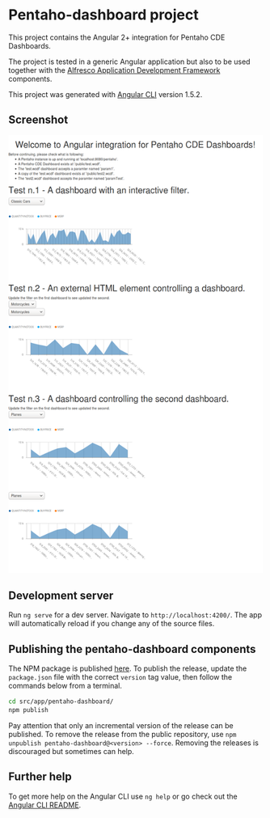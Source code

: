 # Pentaho-dashboard project

This project contains the Angular 2+ integration for Pentaho CDE Dashboards.

The project is tested in a generic Angular application but also to be used together with the [Alfresco Application Development Framework](https://github.com/Alfresco/alfresco-ng2-components) components.

This project was generated with [Angular CLI](https://github.com/angular/angular-cli) version 1.5.2.

## Screenshot

![Pentaho Dashboard](src/app/pentaho-dashboard/src/assets/screenshot_1.png)

## Development server

Run `ng serve` for a dev server. Navigate to `http://localhost:4200/`. The app will automatically reload if you change any of the source files.

## Publishing the pentaho-dashboard components

The NPM package is published [here](https://www.npmjs.com/package/pentaho-dashboard).
To publish the release, update the `package.json` file with the correct `version` tag value, then follow the commands below from a terminal.

```sh
cd src/app/pentaho-dashboard/
npm publish
```

Pay attention that only an incremental version of the release can be published.
To remove the release from the public repository, use `npm unpublish pentaho-dashboard@<version> --force`. Removing the releases is discouraged but sometimes can help.

## Further help

To get more help on the Angular CLI use `ng help` or go check out the [Angular CLI README](https://github.com/angular/angular-cli/blob/master/README.md).
